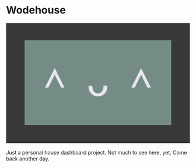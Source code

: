 # Wodehouse

![wodehouse](https://raw.githubusercontent.com/phae/wodehouse/master/misc/wodehouse.png)

Just a personal house dashboard project. Not much to see here, yet. Come back another day.
